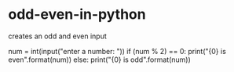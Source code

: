 # odd-even-in-python
creates an odd and even input

num = int(input("enter a number: "))
if (num % 2) == 0:
    print("{0} is even".format(num))
else:
    print("{0} is odd".format(num))
